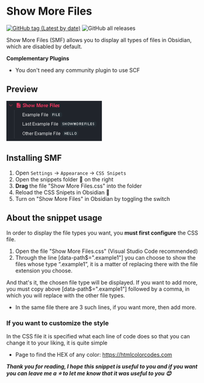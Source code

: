 # Show More Files

[![GitHub tag (Latest by date)](https://img.shields.io/github/v/tag/lucaaasch/Show-More-Files)](https://github.com/ebullient/obsidian-snippetor/releases) ![GitHub all releases](https://img.shields.io/github/downloads/lucaaasch/Show-More-Files/total?color=success)

Show More Files (SMF) allows you to display all types of files in Obsidian, which are disabled by default. 

**Complementary Plugins**
- You don't need any community plugin to use SCF
## Preview

<img width="250" alt="image" src="https://github.com/lucaaasch/Show-More-Files/blob/main/Preview.png?raw=true">

## Installing SMF

1. Open `Settings` -> `Appearance` -> `CSS Snipets`
2. Open the snippets folder 📁 on the right 
3. **Drag** the file "Show More Files.css" into the folder
3. Reload the CSS Snipets in Obsidian 🔄
4. Turn on "Show More Files" in Obsidian by toggling the switch
## About the snippet usage

  In order to display the file types you want, you **must first configure** the CSS file. 

1. Open the file "Show More Files.css" (Visual Studio Code recommended)
2. Through the line [data-path$=".example1"] you can choose to show the files whose type “.example1”, it is a matter of replacing there with the file extension you choose.
   
And that's it, the chosen file type will be displayed. If you want to add more, you must copy above [data-path$=".example1"] followed by a comma, in which you will replace with the other file types. 

- In the same file there are 3 such lines, if you want more, then add more. 

### If you want to customize the style
 
In the CSS file it is specified what each line of code does so that you can change it to your liking, it is quite simple

- Page to find the HEX of any color: https://htmlcolorcodes.com 


***Thank you for reading, I hope this snippet is useful to you and if you want you can leave me a ⭐ to let me know that it was useful to you 😊***